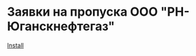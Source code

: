 # Заявки на пропуска ООО "РН-Юганскнефтегаз"

[Install](https://github.com/anshumov/passrequest.ung/raw/main/Installer/setup.exe)
